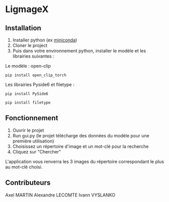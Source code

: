 # LigmageX

## Installation

1. Installer python (ex [miniconda](https://docs.conda.io/projects/miniconda/en/latest/miniconda-install.html))
2. Cloner le project
3. Puis dans votre environnement python, installer le modèle et les librairies suivantes : 

Le modèle : open-clip
```
pip install open_clip_torch
```

Les librairies Pyside6 et filetype :
```
pip install PySide6
```
```
pip install filetype
```

## Fonctionnement

1. Ouvrir le projet
2. Run gui.py (le projet télécharge des données du modèle pour une première utilisation)
3. Choisissez un répertoire d'image et un mot-clé pour la recherche
4. Cliquez sur "Chercher"

L'application vous renverra les 3 images du répertoire correspondant le plus au mot-clé choisi.

## Contributeurs
Axel MARTIN
Alexandre LECOMTE
Ivann VYSLANKO
